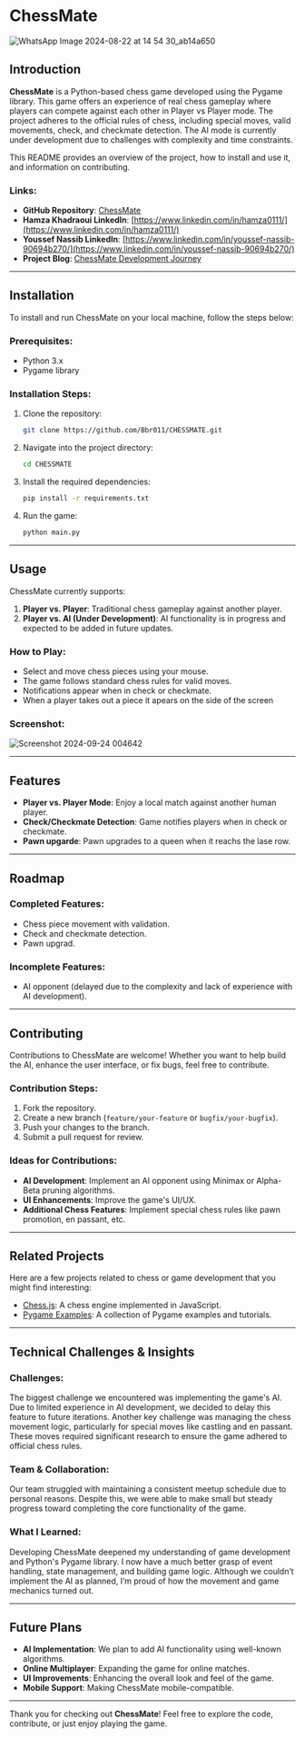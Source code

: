 # ChessMate

![WhatsApp Image 2024-08-22 at 14 54 30_ab14a650](https://github.com/user-attachments/assets/b1ccbd66-a62e-421d-b938-b7ebc2c50901)


## Introduction

**ChessMate** is a Python-based chess game developed using the Pygame library. This game offers an experience of real chess gameplay where players can compete against each other in Player vs Player mode. The project adheres to the official rules of chess, including special moves, valid movements, check, and checkmate detection. The AI mode is currently under development due to challenges with complexity and time constraints.

This README provides an overview of the project, how to install and use it, and information on contributing.

### Links:
- **GitHub Repository**: [ChessMate](https://github.com/Bbr011/CHESSMATE)
- **Hamza Khadraoui LinkedIn**: [https://www.linkedin.com/in/hamza0111/](https://www.linkedin.com/in/hamza0111/)
- **Youssef Nassib LinkedIn**: [https://www.linkedin.com/in/youssef-nassib-90694b270/](https://www.linkedin.com/in/youssef-nassib-90694b270/)
- **Project Blog**: [ChessMate Development Journey](#)

---

## Installation

To install and run ChessMate on your local machine, follow the steps below:

### Prerequisites:
- Python 3.x
- Pygame library

### Installation Steps:
1. Clone the repository:
    ```bash
    git clone https://github.com/Bbr011/CHESSMATE.git
    ```
2. Navigate into the project directory:
    ```bash
    cd CHESSMATE
    ```
3. Install the required dependencies:
    ```bash
    pip install -r requirements.txt
    ```
4. Run the game:
    ```bash
    python main.py
    ```

---

## Usage

ChessMate currently supports:

1. **Player vs. Player**: Traditional chess gameplay against another player.
2. **Player vs. AI (Under Development)**: AI functionality is in progress and expected to be added in future updates.

### How to Play:
- Select and move chess pieces using your mouse.
- The game follows standard chess rules for valid moves.
- Notifications appear when in check or checkmate.
- When a player takes out a piece it apears on the side of the screen

### Screenshot:
![Screenshot 2024-09-24 004642](https://github.com/user-attachments/assets/b6212e0b-4017-48e0-9caf-4e54fe3dcb20)


---

## Features

- **Player vs. Player Mode**: Enjoy a local match against another human player.
- **Check/Checkmate Detection**: Game notifies players when in check or checkmate.
- **Pawn upgarde**: Pawn upgrades to a queen when it reachs the lase row.

---

## Roadmap

### Completed Features:
- Chess piece movement with validation.
- Check and checkmate detection.
- Pawn upgrad.

### Incomplete Features:
- AI opponent (delayed due to the complexity and lack of experience with AI development).

---

## Contributing

Contributions to ChessMate are welcome! Whether you want to help build the AI, enhance the user interface, or fix bugs, feel free to contribute.

### Contribution Steps:
1. Fork the repository.
2. Create a new branch (`feature/your-feature` or `bugfix/your-bugfix`).
3. Push your changes to the branch.
4. Submit a pull request for review.

### Ideas for Contributions:
- **AI Development**: Implement an AI opponent using Minimax or Alpha-Beta pruning algorithms.
- **UI Enhancements**: Improve the game's UI/UX.
- **Additional Chess Features**: Implement special chess rules like pawn promotion, en passant, etc.

---

## Related Projects

Here are a few projects related to chess or game development that you might find interesting:

- [Chess.js](https://github.com/jhlywa/chess.js): A chess engine implemented in JavaScript.
- [Pygame Examples](https://github.com/pygame/pygame): A collection of Pygame examples and tutorials.

---

## Technical Challenges & Insights

### Challenges:
The biggest challenge we encountered was implementing the game's AI. Due to limited experience in AI development, we decided to delay this feature to future iterations. Another key challenge was managing the chess movement logic, particularly for special moves like castling and en passant. These moves required significant research to ensure the game adhered to official chess rules.

### Team & Collaboration:
Our team struggled with maintaining a consistent meetup schedule due to personal reasons. Despite this, we were able to make small but steady progress toward completing the core functionality of the game.

### What I Learned:
Developing ChessMate deepened my understanding of game development and Python's Pygame library. I now have a much better grasp of event handling, state management, and building game logic. Although we couldn’t implement the AI as planned, I’m proud of how the movement and game mechanics turned out.

---

## Future Plans

- **AI Implementation**: We plan to add AI functionality using well-known algorithms.
- **Online Multiplayer**: Expanding the game for online matches.
- **UI Improvements**: Enhancing the overall look and feel of the game.
- **Mobile Support**: Making ChessMate mobile-compatible.

---

Thank you for checking out **ChessMate**! Feel free to explore the code, contribute, or just enjoy playing the game.
